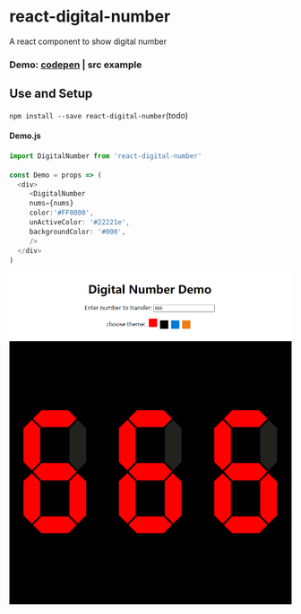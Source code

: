 # react-digital-number
A react component to show digital number

### Demo: [codepen](https://codepen.io/fredxingxing/pen/BajQLxx) | src example

## Use and Setup

`npm install --save react-digital-number`(todo)

#### Demo.js

```js
import DigitalNumber from 'react-digital-number'

const Demo = props => (
  <div>
     <DigitalNumber 
     nums={nums} 
     color:'#FF0000',
     unActiveColor: '#22221e',
     backgroundColor: '#000',
     />
  </div>
)
```
![Image text](https://raw.githubusercontent.com/Fredxingxing/react-digital-number/master/images/demo.png)
